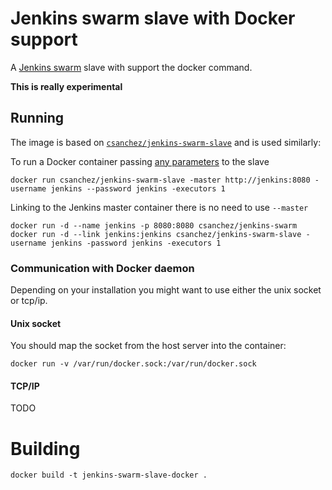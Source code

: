 # Jenkins swarm slave with Docker support

A [Jenkins swarm](https://wiki.jenkins-ci.org/display/JENKINS/Swarm+Plugin) slave with support the docker command.

**This is really experimental**

## Running

The image is based on [`csanchez/jenkins-swarm-slave`](https://registry.hub.docker.com/u/csanchez/jenkins-swarm-slave/) and is used similarly:

To run a Docker container passing [any parameters](https://wiki.jenkins-ci.org/display/JENKINS/Swarm+Plugin#SwarmPlugin-AvailableOptions) to the slave

    docker run csanchez/jenkins-swarm-slave -master http://jenkins:8080 -username jenkins --password jenkins -executors 1

Linking to the Jenkins master container there is no need to use `--master`

    docker run -d --name jenkins -p 8080:8080 csanchez/jenkins-swarm
    docker run -d --link jenkins:jenkins csanchez/jenkins-swarm-slave -username jenkins -password jenkins -executors 1

### Communication with Docker daemon

Depending on your installation you might want to use either the unix socket or tcp/ip.

#### Unix socket

You should map the socket from the host server into the container:

    docker run -v /var/run/docker.sock:/var/run/docker.sock

#### TCP/IP

TODO

# Building

    docker build -t jenkins-swarm-slave-docker .
